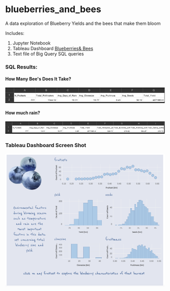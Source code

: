 # blueberries_and_bees
 A data exploration of Blueberry Yields and the bees that make them bloom

Includes:
1. Jupyter Notebook
2. Tableau Dashboard
[Blueberries& Bees](https://public.tableau.com/views/BlueberriesBees/BlueberryHarvest?:language=en-US&:display_count=n&:origin=viz_share_link)
3. Text file of Big Query SQL queries
### SQL Results:
#### How Many Bee's Does It Take?
![](/docs/sql_query_2.png)
#### How much rain?
![](/docs/sql_query_1.png)



### Tableau Dashboard Screen Shot
![](/docs/blueberry_harvest.png)
